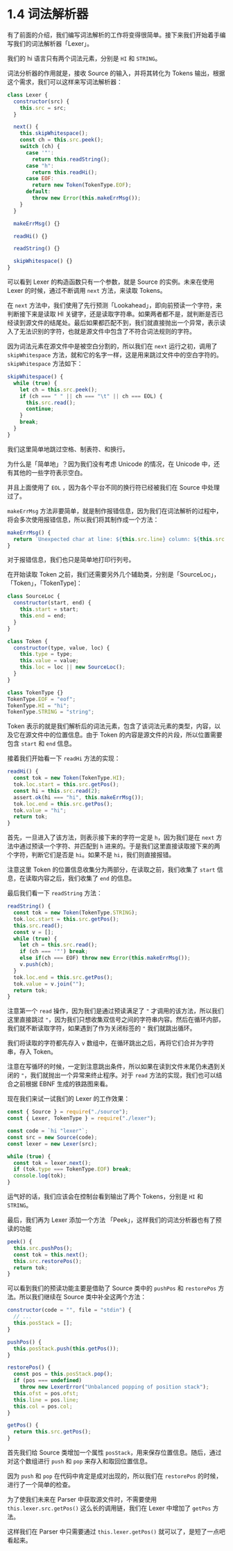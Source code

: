 # 1.4 词法解析器

有了前面的介绍，我们编写词法解析的工作将变得很简单。接下来我们开始着手编写我们的词法解析器「Lexer」。

我们的 hi 语言只有两个词法元素，分别是 `HI` 和 `STRING`。

词法分析器的作用就是，接收 Source 的输入，并将其转化为 Tokens 输出，根据这个需求，我们可以这样来写词法解析器：

```javascript
class Lexer {
  constructor(src) {
    this.src = src;
  }

  next() {
    this.skipWhitespace();
    const ch = this.src.peek();
    switch (ch) {
      case '"':
        return this.readString();
      case "h":
        return this.readHi();
      case EOF:
        return new Token(TokenType.EOF);
      default:
        throw new Error(this.makeErrMsg());
    }
  }

  makeErrMsg() {}

  readHi() {}

  readString() {}

  skipWhitespace() {}
}
```

可以看到 Lexer 的构造函数只有一个参数，就是 Source 的实例。未来在使用 Lexer 的时候，通过不断调用 `next` 方法，来读取 Tokens。

在 `next` 方法中，我们使用了先行预测「Lookahead」，即向前预读一个字符，来判断接下来是读取 HI 关键字，还是读取字符串。如果两者都不是，就判断是否已经读到源文件的结尾处。最后如果都匹配不到，我们就直接抛出一个异常，表示读入了无法识别的字符，也就是源文件中包含了不符合词法规则的字符。

因为词法元素在源文件中是被空白分割的，所以我们在 `next` 运行之初，调用了 `skipWhitespace` 方法，就和它的名字一样，这是用来跳过文件中的空白字符的。`skipWhitespace` 方法如下：

```javascript
skipWhitespace() {
  while (true) {
    let ch = this.src.peek();
    if (ch === " " || ch === "\t" || ch === EOL) {
      this.src.read();
      continue;
    }
    break;
  }
}
```

我们这里简单地跳过空格、制表符、和换行。

为什么是「简单地」？因为我们没有考虑 Unicode 的情况，在 Unicode 中，还有其他的一些字符表示空白。

并且上面使用了 `EOL` ，因为各个平台不同的换行符已经被我们在 Source 中处理过了。

`makeErrMsg` 方法非要简单，就是制作报错信息，因为我们在词法解析的过程中，将会多次使用报错信息，所以我们将其制作成一个方法：

```javascript
makeErrMsg() {
  return `Unexpected char at line: ${this.src.line} column: ${this.src.col}`;
}
```

对于报错信息，我们也只是简单地打印行列号。

在开始读取 Token 之前，我们还需要另外几个辅助类，分别是「SourceLoc」，「Token」，「TokenType\]：

```javascript
class SourceLoc {
  constructor(start, end) {
    this.start = start;
    this.end = end;
  }
}

class Token {
  constructor(type, value, loc) {
    this.type = type;
    this.value = value;
    this.loc = loc || new SourceLoc();
  }
}

class TokenType {}
TokenType.EOF = "eof";
TokenType.HI = "hi";
TokenType.STRING = "string";
```

Token 表示的就是我们解析后的词法元素，包含了该词法元素的类型，内容，以及它在源文件中的位置信息。由于 Token 的内容是源文件的片段，所以位置需要包含 `start` 和 `end` 信息。

接着我们开始看一下 `readHi` 方法的实现：

```javascript
readHi() {
  const tok = new Token(TokenType.HI);
  tok.loc.start = this.src.getPos();
  const hi = this.src.read(2);
  assert.ok(hi === "hi", this.makeErrMsg());
  tok.loc.end = this.src.getPos();
  tok.value = "hi";
  return tok;
}
```

首先，一旦进入了该方法，则表示接下来的字符一定是 `h`，因为我们是在 `next` 方法中通过预读一个字符、并匹配到 `h` 进来的。于是我们这里直接读取接下来的两个字符，判断它们是否是 `hi`。如果不是 `hi`，我们则直接报错。

注意这里 Token 的位置信息收集分为两部分，在读取之前，我们收集了 `start` 信息，在读取内容之后，我们收集了 `end` 的信息。

最后我们看一下 `readString` 方法：

```javascript
readString() {
  const tok = new Token(TokenType.STRING);
  tok.loc.start = this.src.getPos();
  this.src.read();
  const v = [];
  while (true) {
    let ch = this.src.read();
    if (ch === '"') break;
    else if(ch === EOF) throw new Error(this.makeErrMsg());
    v.push(ch);
  }
  tok.loc.end = this.src.getPos();
  tok.value = v.join("");
  return tok;
}
```

注意第一个 `read` 操作，因为我们是通过预读满足了 `"` 才调用的该方法，所以我们这里直接跳过 `"`，因为我们只想收集双信号之间的字符串内容。然后在循环内部，我们就不断读取字符，如果遇到了作为关闭标签的 `"` 我们就跳出循环。

我们将读取的字符都先存入 `v` 数组中，在循环跳出之后，再将它们合并为字符串，存入 Token。

注意在写循环的时候，一定到注意跳出条件，所以如果在读到文件末尾仍未遇到关闭的 `"`，我们就抛出一个异常来终止程序。对于 `read` 方法的实现，我们也可以结合之前根据 EBNF 生成的铁路图来看。

现在我们来试一试我们的 Lexer 的工作效果：

```javascript
const { Source } = require("./source");
const { Lexer, TokenType } = require("./lexer");

const code = `hi "lexer"`;
const src = new Source(code);
const lexer = new Lexer(src);

while (true) {
  const tok = lexer.next();
  if (tok.type === TokenType.EOF) break;
  console.log(tok);
}
```

运气好的话，我们应该会在控制台看到输出了两个 Tokens，分别是 `HI` 和 `STRING`。

最后，我们再为 Lexer 添加一个方法 「Peek」，这样我们的词法分析器也有了预读的功能

```javascript
peek() {
  this.src.pushPos();
  const tok = this.next();
  this.src.restorePos();
  return tok;
}
```

可以看到我们的预读功能主要是借助了 Source 类中的 `pushPos` 和 `restorePos` 方法。所以我们继续在 Source 类中补全这两个方法：

```javascript
constructor(code = "", file = "stdin") {
  // ...
  this.posStack = [];
}

pushPos() {
  this.posStack.push(this.getPos());
}

restorePos() {
  const pos = this.posStack.pop();
  if (pos === undefined)
    throw new LexerError("Unbalanced popping of position stack");
  this.ofst = pos.ofst;
  this.line = pos.line;
  this.col = pos.col;
}

getPos() {
  return this.src.getPos();
}
```

首先我们给 Source 类增加一个属性 `posStack`，用来保存位置信息。随后，通过对这个数组进行 `push` 和 `pop` 来存入和取回位置信息。

因为 `push` 和 `pop` 在代码中肯定是成对出现的，所以我们在 `restorePos` 的时候，进行了一个简单的检查。

为了使我们未来在 Parser 中获取源文件时，不需要使用 `this.lexer.src.getPos()` 这么长的调用链，我们在 Lexer 中增加了 `getPos` 方法。

这样我们在 Parser 中只需要通过 `this.lexer.getPos()` 就可以了，是短了一点吧看起来。

